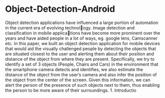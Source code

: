 # Object-Detection-Android
 Object detection applications have influenced a large portion of automation in the current era of evolving technology. Image detection and classification in mobile applications have become more prominent over the years and have aided people in a lot of ways, eg. google lens, Camscanner etc. In this paper, we built an object detection application for mobile devices that would aid the visually challenged people by detecting the objects that are situated closest to the user and alerting them about their position and distance of the object from where they are present. Specifically, we try to identify a set of 3 objects (People, Chairs and Cars) in the environment that the smartphone camera detects and identifies, we also estimate the distance of the object from the user’s camera and also infer the position of the object from the center of the screen. Given this information, we can alert the person of the presence of such objects next to them, thus enabling the person to be more aware of their surroundings. 1. Introductio
